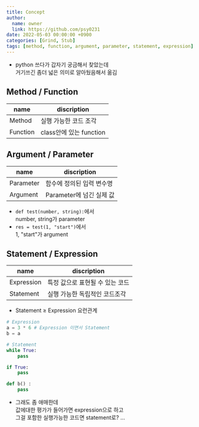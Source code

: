```yaml
---
title: Concept
author:
  name: owner
  link: https://github.com/psy0231
date: 2022-05-03 00:00:00 +0900
categories: [Grind, Stub]
tags: [method, function, argument, parameter, statement, expression]
---
```


- python 쓰다가 갑자기 궁금해서 찾았는데  
거기쓰긴 좀더 넓은 의미로 알아뒀음해서 옮김

## Method / Function

| name       | discription                 |
| ---------- | --------------------------- |
| Method     | 실행 가능한 코드 조각        |
| Function   | class안에 있는 function     |

## Argument / Parameter

| name       | discription                 |
| ---------- | --------------------------- |
| Parameter  | 함수에 정의된 입력 변수명    |
| Argument   | Parameter에 넘긴 실제 값     |

- ```def test(number, string):```에서  
number, string가 parameter
- ```res = test(1, "start")```에서  
1, "start"가 argument

## Statement / Expression

| name       | discription                      |
| ---------- | -------------------------------- |
| Expression | 특정 값으로 표현될 수 있는 코드   |
| Statement  | 실행 가능한 독립적인 코드조각     |

- Statement ≥ Expression 요런관계

```python
# Expression
a = 3 * 6 # Expression 이면서 Statement
b = a 

# Statement
while True: 
    pass

if True:
    pass

def b() :
    pass
```

- 그래도 좀 애매한데  
값에대한 평가가 들어가면 expression으로 하고  
그걸 포함한 실행가능한 코드면 statement로? ...